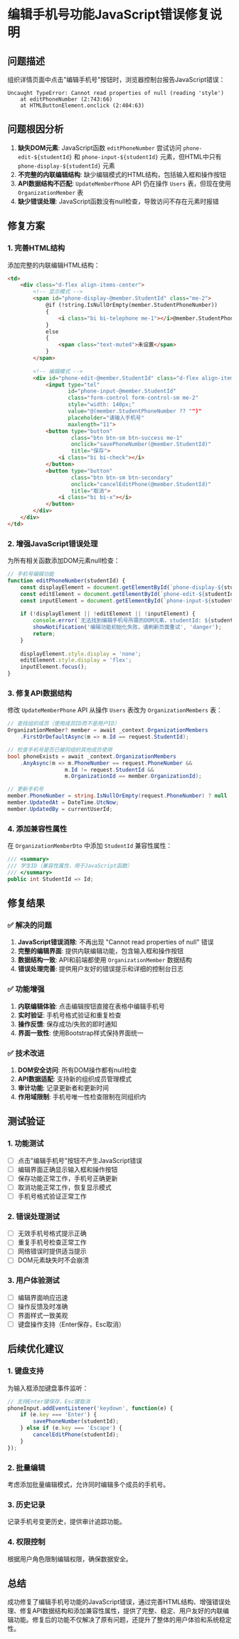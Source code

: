 # 编辑手机号功能JavaScript错误修复说明

## 问题描述
组织详情页面中点击"编辑手机号"按钮时，浏览器控制台报告JavaScript错误：
```
Uncaught TypeError: Cannot read properties of null (reading 'style') 
    at editPhoneNumber (2:743:66)
    at HTMLButtonElement.onclick (2:404:63)
```

## 问题根因分析
1. **缺失DOM元素**: JavaScript函数 `editPhoneNumber` 尝试访问 `phone-edit-${studentId}` 和 `phone-input-${studentId}` 元素，但HTML中只有 `phone-display-${studentId}` 元素
2. **不完整的内联编辑结构**: 缺少编辑模式的HTML结构，包括输入框和操作按钮
3. **API数据结构不匹配**: `UpdateMemberPhone` API 仍在操作 `Users` 表，但现在使用 `OrganizationMember` 表
4. **缺少错误处理**: JavaScript函数没有null检查，导致访问不存在元素时报错

## 修复方案

### 1. 完善HTML结构
添加完整的内联编辑HTML结构：

```html
<td>
    <div class="d-flex align-items-center">
        <!-- 显示模式 -->
        <span id="phone-display-@member.StudentId" class="me-2">
            @if (!string.IsNullOrEmpty(member.StudentPhoneNumber))
            {
                <i class="bi bi-telephone me-1"></i>@member.StudentPhoneNumber
            }
            else
            {
                <span class="text-muted">未设置</span>
            }
        </span>
        
        <!-- 编辑模式 -->
        <div id="phone-edit-@member.StudentId" class="d-flex align-items-center" style="display: none;">
            <input type="tel" 
                   id="phone-input-@member.StudentId" 
                   class="form-control form-control-sm me-2" 
                   style="width: 140px;" 
                   value="@(member.StudentPhoneNumber ?? "")"
                   placeholder="请输入手机号"
                   maxlength="11">
            <button type="button" 
                    class="btn btn-sm btn-success me-1" 
                    onclick="savePhoneNumber(@member.StudentId)"
                    title="保存">
                <i class="bi bi-check"></i>
            </button>
            <button type="button" 
                    class="btn btn-sm btn-secondary" 
                    onclick="cancelEditPhone(@member.StudentId)"
                    title="取消">
                <i class="bi bi-x"></i>
            </button>
        </div>
    </div>
</td>
```

### 2. 增强JavaScript错误处理
为所有相关函数添加DOM元素null检查：

```javascript
// 手机号编辑功能
function editPhoneNumber(studentId) {
    const displayElement = document.getElementById(`phone-display-${studentId}`);
    const editElement = document.getElementById(`phone-edit-${studentId}`);
    const inputElement = document.getElementById(`phone-input-${studentId}`);
    
    if (!displayElement || !editElement || !inputElement) {
        console.error(`无法找到编辑手机号所需的DOM元素，studentId: ${studentId}`);
        showNotification('编辑功能初始化失败，请刷新页面重试', 'danger');
        return;
    }
    
    displayElement.style.display = 'none';
    editElement.style.display = 'flex';
    inputElement.focus();
}
```

### 3. 修复API数据结构
修改 `UpdateMemberPhone` API 从操作 `Users` 表改为 `OrganizationMembers` 表：

```csharp
// 查找组织成员（使用成员ID而不是用户ID）
OrganizationMember? member = await _context.OrganizationMembers
    .FirstOrDefaultAsync(m => m.Id == request.StudentId);

// 检查手机号是否已被同组织其他成员使用
bool phoneExists = await _context.OrganizationMembers
    .AnyAsync(m => m.PhoneNumber == request.PhoneNumber && 
                  m.Id != request.StudentId && 
                  m.OrganizationId == member.OrganizationId);

// 更新手机号
member.PhoneNumber = string.IsNullOrEmpty(request.PhoneNumber) ? null : request.PhoneNumber;
member.UpdatedAt = DateTime.UtcNow;
member.UpdatedBy = currentUserId;
```

### 4. 添加兼容性属性
在 `OrganizationMemberDto` 中添加 `StudentId` 兼容性属性：

```csharp
/// <summary>
/// 学生ID（兼容性属性，用于JavaScript函数）
/// </summary>
public int StudentId => Id;
```

## 修复结果

### ✅ 解决的问题
1. **JavaScript错误消除**: 不再出现 "Cannot read properties of null" 错误
2. **完整的编辑界面**: 提供内联编辑功能，包含输入框和操作按钮
3. **数据结构一致**: API和前端都使用 `OrganizationMember` 数据结构
4. **错误处理完善**: 提供用户友好的错误提示和详细的控制台日志

### ✅ 功能增强
1. **内联编辑体验**: 点击编辑按钮直接在表格中编辑手机号
2. **实时验证**: 手机号格式验证和重复检查
3. **操作反馈**: 保存成功/失败的即时通知
4. **界面一致性**: 使用Bootstrap样式保持界面统一

### ✅ 技术改进
1. **DOM安全访问**: 所有DOM操作都有null检查
2. **API数据适配**: 支持新的组织成员管理模式
3. **审计功能**: 记录更新者和更新时间
4. **作用域限制**: 手机号唯一性检查限制在同组织内

## 测试验证

### 1. 功能测试
- [ ] 点击"编辑手机号"按钮不产生JavaScript错误
- [ ] 编辑界面正确显示输入框和操作按钮
- [ ] 保存功能正常工作，手机号正确更新
- [ ] 取消功能正常工作，恢复显示模式
- [ ] 手机号格式验证正常工作

### 2. 错误处理测试
- [ ] 无效手机号格式提示正确
- [ ] 重复手机号检查正常工作
- [ ] 网络错误时提供适当提示
- [ ] DOM元素缺失时不会崩溃

### 3. 用户体验测试
- [ ] 编辑界面响应迅速
- [ ] 操作反馈及时准确
- [ ] 界面样式一致美观
- [ ] 键盘操作支持（Enter保存，Esc取消）

## 后续优化建议

### 1. 键盘支持
为输入框添加键盘事件监听：
```javascript
// 支持Enter键保存，Esc键取消
phoneInput.addEventListener('keydown', function(e) {
    if (e.key === 'Enter') {
        savePhoneNumber(studentId);
    } else if (e.key === 'Escape') {
        cancelEditPhone(studentId);
    }
});
```

### 2. 批量编辑
考虑添加批量编辑模式，允许同时编辑多个成员的手机号。

### 3. 历史记录
记录手机号变更历史，提供审计追踪功能。

### 4. 权限控制
根据用户角色限制编辑权限，确保数据安全。

## 总结
成功修复了编辑手机号功能的JavaScript错误，通过完善HTML结构、增强错误处理、修复API数据结构和添加兼容性属性，提供了完整、稳定、用户友好的内联编辑功能。修复后的功能不仅解决了原有问题，还提升了整体的用户体验和系统稳定性。
